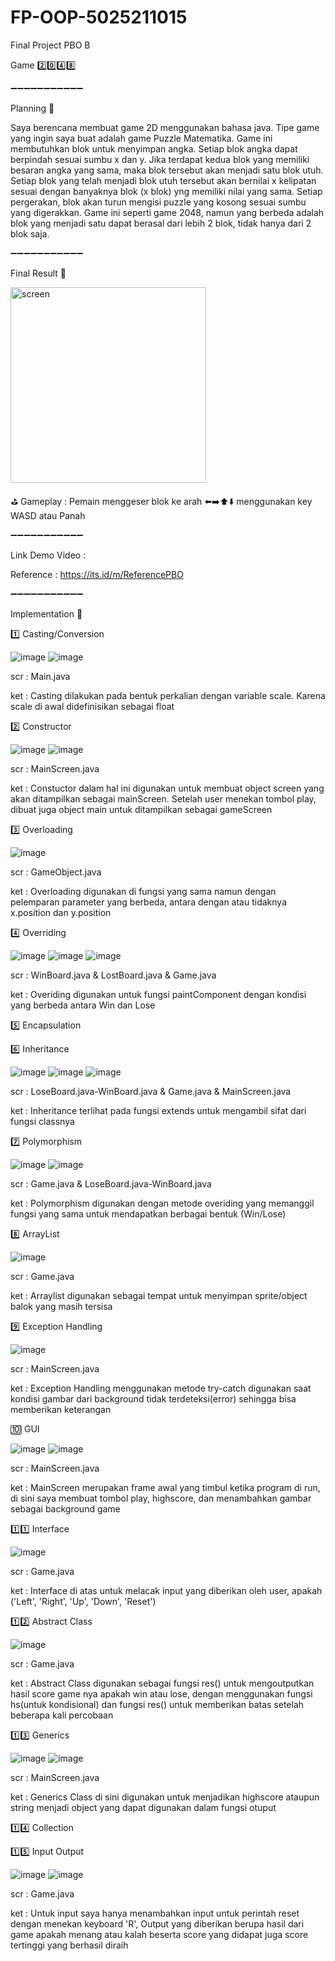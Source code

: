 # FP-OOP-5025211015
Final Project PBO B

Game 2️⃣0️⃣4️⃣8️⃣

➖➖➖➖➖➖➖➖➖➖➖

Planning 🔽
 
Saya berencana membuat game 2D menggunakan bahasa java. Tipe game yang ingin saya buat adalah game Puzzle Matematika. Game ini membutuhkan blok untuk menyimpan angka. Setiap blok angka dapat berpindah sesuai sumbu x dan y. Jika terdapat kedua blok yang memiliki besaran angka yang sama, maka blok tersebut akan menjadi satu blok utuh. Setiap blok yang telah menjadi blok utuh tersebut akan bernilai x kelipatan sesuai dengan banyaknya blok (x blok) yng memiliki nilai yang sama. Setiap pergerakan, blok akan turun mengisi puzzle yang kosong sesuai sumbu yang digerakkan. Game ini seperti game 2048, namun yang berbeda adalah blok yang menjadi satu dapat berasal dari lebih 2 blok, tidak hanya dari 2 blok saja.
 
➖➖➖➖➖➖➖➖➖➖➖
 
Final Result 🔽

 
<img width="313" alt="screen" src="https://user-images.githubusercontent.com/114115721/207231453-933aa7bf-ebd7-437e-b1f3-6083e575c9dd.png">

⛳ Gameplay : Pemain menggeser blok ke arah ⬅️➡️⬆️⬇️ menggunakan key WASD atau Panah

➖➖➖➖➖➖➖➖➖➖➖

Link Demo Video :

Reference       : https://its.id/m/ReferencePBO
 
➖➖➖➖➖➖➖➖➖➖➖

Implementation 🔽


1️⃣ Casting/Conversion

![image](https://user-images.githubusercontent.com/114115721/207232676-6576b254-8708-4157-8a24-ac476c97ee54.png)
![image](https://user-images.githubusercontent.com/114115721/207232884-4d9e7c52-53fc-4c99-b3cf-26ed88d587a7.png)

scr : Main.java

ket : Casting dilakukan pada bentuk perkalian dengan variable scale. Karena scale di awal didefinisikan sebagai float
 
 
2️⃣ Constructor

![image](https://user-images.githubusercontent.com/114115721/207237959-44ac7dc6-bf4c-4bb1-bdbf-d405c25422a6.png)
![image](https://user-images.githubusercontent.com/114115721/207238017-56348cb7-e5aa-404d-91db-52414c9e1343.png)

scr : MainScreen.java

ket : Constuctor dalam hal ini digunakan untuk membuat object screen yang akan ditampilkan sebagai mainScreen. Setelah user menekan tombol play, dibuat juga object main untuk ditampilkan sebagai gameScreen


3️⃣ Overloading

![image](https://user-images.githubusercontent.com/114115721/207233798-7806d333-711d-4b9b-afcf-1ed22f4a5b1e.png)

scr : GameObject.java

ket : Overloading digunakan di fungsi yang sama namun dengan pelemparan parameter yang berbeda, antara dengan atau tidaknya x.position dan y.position


4️⃣ Overriding

 ![image](https://user-images.githubusercontent.com/114115721/207233305-ac45477b-5f42-4647-b3c1-f764415a7f47.png)
![image](https://user-images.githubusercontent.com/114115721/207233359-6d40af57-8b28-4648-8cd8-1c0bf6a9a9e5.png)
![image](https://user-images.githubusercontent.com/114115721/207233534-f9196b10-1b8e-4079-8402-47ec2f52d0ae.png)

scr : WinBoard.java & LostBoard.java & Game.java

ket : Overiding digunakan untuk fungsi paintComponent dengan kondisi yang berbeda antara Win dan Lose


5️⃣ Encapsulation


6️⃣ Inheritance

![image](https://user-images.githubusercontent.com/114115721/207234231-613f07ff-5ce7-4620-9c66-165ed3df1504.png)
![image](https://user-images.githubusercontent.com/114115721/207234286-549df800-4442-439b-977b-6af30dd25490.png)
![image](https://user-images.githubusercontent.com/114115721/207234523-5762f8be-4d24-442f-a5b5-bfbacd24238d.png)

scr : LoseBoard.java-WinBoard.java & Game.java & MainScreen.java

ket : Inheritance terlihat pada fungsi extends untuk mengambil sifat dari fungsi classnya


7️⃣ Polymorphism

![image](https://user-images.githubusercontent.com/114115721/207234629-f57ad8c6-030a-470c-9479-0fbc4ea979bd.png)
![image](https://user-images.githubusercontent.com/114115721/207234839-360a653d-8b49-4918-a3b6-ceec4238fa7d.png)

scr : Game.java & LoseBoard.java-WinBoard.java

ket : Polymorphism digunakan dengan metode overiding yang memanggil fungsi yang sama untuk mendapatkan berbagai bentuk (Win/Lose)


8️⃣ ArrayList

![image](https://user-images.githubusercontent.com/114115721/207234936-77fda2ca-df20-40de-b1f7-691a5e29844a.png)

scr : Game.java

ket : Arraylist digunakan sebagai tempat untuk menyimpan sprite/object balok yang masih tersisa


9️⃣ Exception Handling

![image](https://user-images.githubusercontent.com/114115721/207235110-8f0296a1-fc6d-4df1-8e02-f48bafd76b6a.png)

scr : MainScreen.java

ket : Exception Handling menggunakan metode try-catch digunakan saat kondisi gambar dari background tidak terdeteksi(error) sehingga bisa memberikan keterangan


🔟 GUI

![image](https://user-images.githubusercontent.com/114115721/207236796-5c80d0cf-6e2b-4722-9ed9-88efa0e7a953.png)
![image](https://user-images.githubusercontent.com/114115721/207236836-598d1be0-c0bf-4a0a-9b66-2876107da88b.png)

scr : MainScreen.java

ket : MainScreen merupakan frame awal yang timbul ketika program di run, di sini saya membuat tombol play, highscore, dan menambahkan gambar sebagai background game


1️⃣1️⃣ Interface

![image](https://user-images.githubusercontent.com/114115721/207237332-1faf9b15-d591-4888-b1ee-18a4cfc7dbab.png)

scr : Game.java

ket : Interface di atas untuk melacak input yang diberikan oleh user, apakah ('Left', 'Right', 'Up', 'Down', 'Reset')


1️⃣2️⃣ Abstract Class

![image](https://user-images.githubusercontent.com/114115721/207235295-518ecdd7-cfd2-4321-91a8-904bc4d31b25.png)

scr : Game.java

ket : Abstract Class digunakan sebagai fungsi res() untuk mengoutputkan hasil score game nya apakah win atau lose, dengan menggunakan fungsi hs(untuk kondisional) dan fungsi res() untuk memberikan batas setelah beberapa kali percobaan


1️⃣3️⃣ Generics

![image](https://user-images.githubusercontent.com/114115721/207235599-c8f493e5-9ace-485f-92d9-fc11eca06b1f.png)
![image](https://user-images.githubusercontent.com/114115721/207235777-0393f7db-4db7-45a2-b6e4-9efa0ee1a087.png)

scr : MainScreen.java

ket : Generics Class di sini digunakan untuk menjadikan highscore ataupun string menjadi object yang dapat digunakan dalam fungsi otuput


1️⃣4️⃣ Collection 


1️⃣5️⃣ Input Output 

![image](https://user-images.githubusercontent.com/114115721/207236157-cb52ac68-91c7-4c4a-b8c7-42f4806c175b.png)
![image](https://user-images.githubusercontent.com/114115721/207236241-1f10fecd-00c0-4b9e-8add-2fb2d8843431.png)

scr : Game.java

ket : Untuk input saya hanya menambahkan input untuk perintah reset dengan menekan keyboard 'R', Output yang diberikan berupa hasil dari game apakah menang atau kalah beserta score yang didapat juga score tertinggi yang berhasil diraih
